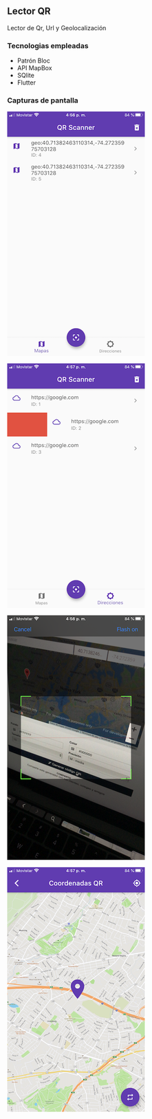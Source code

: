 ## Lector QR

Lector de Qr, Url y Geolocalización

### Tecnologias empleadas

* Patrón Bloc
* API MapBox
* SQlite
* Flutter

### Capturas de pantalla

![image](https://github.com/IsmarRomero/flutter-qrreader/blob/master/example/screen1.PNG)


![image](https://github.com/IsmarRomero/flutter-qrreader/blob/master/example/screen2.PNG)


![image](https://github.com/IsmarRomero/flutter-qrreader/blob/master/example/screen3.PNG)


![image](https://github.com/IsmarRomero/flutter-qrreader/blob/master/example/screen4.PNG)

